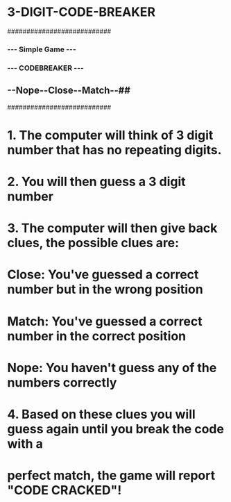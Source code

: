 # 3-DIGIT-CODE-BREAKER
###########################
### --- Simple Game --- ###
### --- CODEBREAKER --- ###
## --Nope--Close--Match--##
###########################

# 1. The computer will think of 3 digit number that has no repeating digits.
# 2. You will then guess a 3 digit number
# 3. The computer will then give back clues, the possible clues are:
#
#     Close: You've guessed a correct number but in the wrong position
#     Match: You've guessed a correct number in the correct position
#     Nope: You haven't guess any of the numbers correctly
#
# 4. Based on these clues you will guess again until you break the code with a
#    perfect match, the game will report "CODE CRACKED"!
